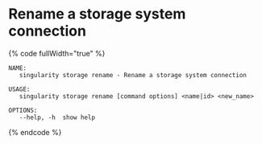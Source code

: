 # Rename a storage system connection

{% code fullWidth="true" %}
```
NAME:
   singularity storage rename - Rename a storage system connection

USAGE:
   singularity storage rename [command options] <name|id> <new_name>

OPTIONS:
   --help, -h  show help
```
{% endcode %}
